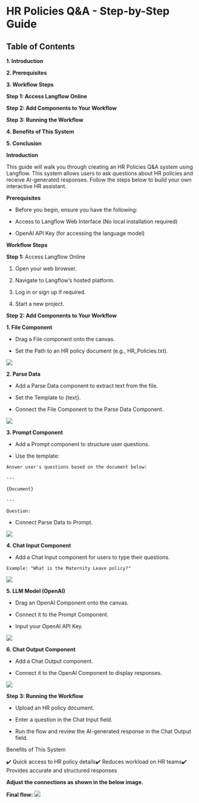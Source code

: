 # HR Policies Q&A - Step-by-Step Guide

## Table of Contents

**1. Introduction**

**2. Prerequisites**

**3. Workflow Steps**

**Step 1: Access Langflow Online**

**Step 2: Add Components to Your Workflow**

**Step 3: Running the Workflow**

**4. Benefits of This System**

**5. Conclusion**

**Introduction**

This guide will walk you through creating an HR Policies Q&A system using Langflow. This system allows users to ask questions about HR policies and receive AI-generated responses. Follow the steps below to build your own interactive HR assistant.

**Prerequisites**

- Before you begin, ensure you have the following:

- Access to Langflow Web Interface (No local installation required)

- OpenAI API Key (for accessing the language model)

**Workflow Steps**

**Step 1:** Access Langflow Online

1. Open your web browser.

2. Navigate to Langflow’s hosted platform.

3. Log in or sign up if required.

4. Start a new project.

**Step 2: Add Components to Your Workflow**

**1. File Component**

- Drag a File component onto the canvas.

- Set the Path to an HR policy document (e.g., HR_Policies.txt).

![](https://github.com/Neha-Chiluka/langflow-labs/blob/main/images/lang1.1.png?raw=true)

**2. Parse Data**

- Add a Parse Data component to extract text from the file.

- Set the Template to {text}.

- Connect the File Component to the Parse Data Component.

![](https://github.com/Neha-Chiluka/langflow-labs/blob/main/images/lang1.2.png?raw=true)

**3. Prompt Component**

- Add a Prompt component to structure user questions.

- Use the template:

```html
Answer user's questions based on the document below:

---

{Document}

---

Question:
```
- Connect Parse Data to Prompt.

![](https://github.com/Neha-Chiluka/langflow-labs/blob/main/images/lang1.4.png?raw=true)

**4. Chat Input Component**

- Add a Chat Input component for users to type their questions.

`Example: "What is the Maternity Leave policy?"`

![](https://github.com/Neha-Chiluka/langflow-labs/blob/main/images/lang1.3.png?raw=true)

**5. LLM Model (OpenAI)**

- Drag an OpenAI Component onto the canvas.

- Connect it to the Prompt Component.

- Input your OpenAI API Key.

![](https://github.com/Neha-Chiluka/langflow-labs/blob/main/images/lang.15.png?raw=true)


**6. Chat Output Component**

- Add a Chat Output component.

- Connect it to the OpenAI Component to display responses.

![](https://github.com/Neha-Chiluka/langflow-labs/blob/main/images/lang1.6.png?raw=true)


**Step 3: Running the Workflow**

- Upload an HR policy document.

- Enter a question in the Chat Input field.

- Run the flow and review the AI-generated response in the Chat Output field.

Benefits of This System

✔️ Quick access to HR policy details✔️ Reduces workload on HR teams✔️ Provides accurate and structured responses

**Adjust the connections as shown in the below image.**

**Final flow:**
![](https://github.com/Neha-Chiluka/langflow-labs/blob/main/images/LANG!.png?raw=true)
